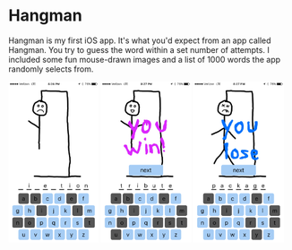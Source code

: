 # Hangman
Hangman is my first iOS app. It's what you'd expect from an app called Hangman. You try to guess the word within a set number of attempts. I included some fun mouse-drawn images and a list of 1000 words the app randomly selects from.

<img src="Screenshots/screenshot-1.png" width=32%>
<img src="Screenshots/screenshot-2.png" width=32%>
<img src="Screenshots/screenshot-3.png" width=32%>
